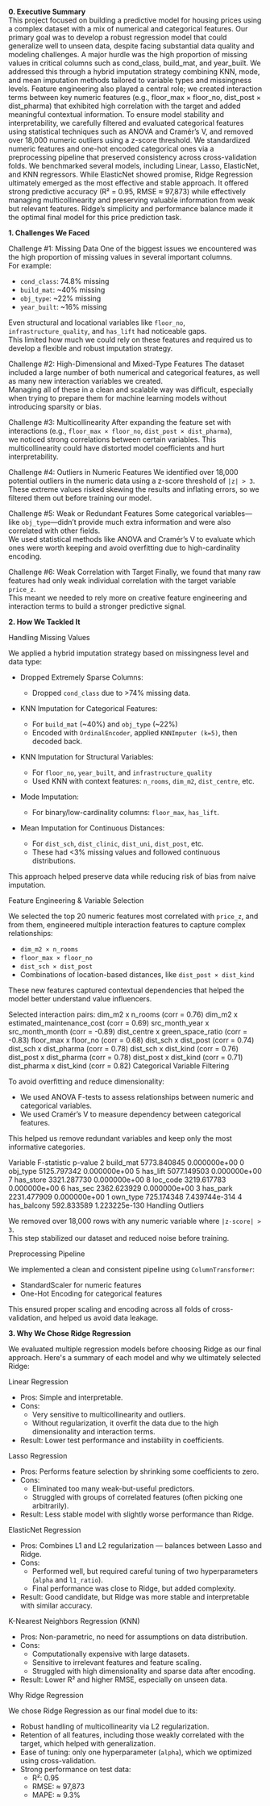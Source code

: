
**0. Executive Summary**  
This project focused on building a predictive model for housing prices using a complex dataset with a mix of numerical and categorical features. Our primary goal was to develop a robust regression model that could generalize well to unseen data, despite facing substantial data quality and modeling challenges.
A major hurdle was the high proportion of missing values in critical columns such as cond_class, build_mat, and year_built. We addressed this through a hybrid imputation strategy combining KNN, mode, and mean imputation methods tailored to variable types and missingness levels. Feature engineering also played a central role; we created interaction terms between key numeric features (e.g., floor_max × floor_no, dist_post × dist_pharma) that exhibited high correlation with the target and added meaningful contextual information.
To ensure model stability and interpretability, we carefully filtered and evaluated categorical features using statistical techniques such as ANOVA and Cramér’s V, and removed over 18,000 numeric outliers using a z-score threshold. We standardized numeric features and one-hot encoded categorical ones via a preprocessing pipeline that preserved consistency across cross-validation folds.
We benchmarked several models, including Linear, Lasso, ElasticNet, and KNN regressors. While ElasticNet showed promise, Ridge Regression ultimately emerged as the most effective and stable approach. It offered strong predictive accuracy (R² = 0.95, RMSE ≈ 97,873) while effectively managing multicollinearity and preserving valuable information from weak but relevant features. Ridge’s simplicity and performance balance made it the optimal final model for this price prediction task.

**1. Challenges We Faced**

Challenge #1: Missing Data
One of the biggest issues we encountered was the high proportion of missing values in several important columns.  
For example:
- `cond_class`: 74.8% missing  
- `build_mat`: ~40% missing  
- `obj_type`: ~22% missing  
- `year_built`: ~16% missing  

Even structural and locational variables like `floor_no`, `infrastructure_quality`, and `has_lift` had noticeable gaps.  
This limited how much we could rely on these features and required us to develop a flexible and robust imputation strategy.

 
Challenge #2: High-Dimensional and Mixed-Type Features
The dataset included a large number of both numerical and categorical features, as well as many new interaction variables we created.  
Managing all of these in a clean and scalable way was difficult, especially when trying to prepare them for machine learning models without introducing sparsity or bias.

Challenge #3: Multicollinearity
After expanding the feature set with interactions (e.g., `floor_max × floor_no`, `dist_post × dist_pharma`),  
we noticed strong correlations between certain variables. This multicollinearity could have distorted model coefficients and hurt interpretability.

 
Challenge #4: Outliers in Numeric Features
We identified over 18,000 potential outliers in the numeric data using a z-score threshold of `|z| > 3`.  
These extreme values risked skewing the results and inflating errors, so we filtered them out before training our model.

Challenge #5: Weak or Redundant Features
Some categorical variables—like `obj_type`—didn’t provide much extra information and were also correlated with other fields.  
We used statistical methods like ANOVA and Cramér’s V to evaluate which ones were worth keeping and avoid overfitting due to high-cardinality encoding.

 	

Challenge #6: Weak Correlation with Target
Finally, we found that many raw features had only weak individual correlation with the target variable `price_z`.  
This meant we needed to rely more on creative feature engineering and interaction terms to build a stronger predictive signal.


**2.  How We Tackled It**

Handling Missing Values

We applied a hybrid imputation strategy based on missingness level and data type:

- Dropped Extremely Sparse Columns:  
  - Dropped `cond_class` due to >74% missing data.

- KNN Imputation for Categorical Features:  
  - For `build_mat` (~40%) and `obj_type` (~22%)  
  - Encoded with `OrdinalEncoder`, applied `KNNImputer (k=5)`, then decoded back.

- KNN Imputation for Structural Variables:  
  - For `floor_no`, `year_built`, and `infrastructure_quality`  
  - Used KNN with context features: `n_rooms`, `dim_m2`, `dist_centre`, etc.

- Mode Imputation:  
  - For binary/low-cardinality columns: `floor_max`, `has_lift`.

- Mean Imputation for Continuous Distances:  
  - For `dist_sch`, `dist_clinic`, `dist_uni`, `dist_post`, etc.  
  - These had <3% missing values and followed continuous distributions.

This approach helped preserve data while reducing risk of bias from naive imputation.

Feature Engineering & Variable Selection

We selected the top 20 numeric features most correlated with `price_z`, and from them, engineered multiple interaction features to capture complex relationships:

- `dim_m2 × n_rooms`  
- `floor_max × floor_no`  
- `dist_sch × dist_post`  
- Combinations of location-based distances, like `dist_post × dist_kind`

These new features captured contextual dependencies that helped the model better understand value influencers.

Selected interaction pairs:
dim_m2 x n_rooms (corr = 0.76)
dim_m2 x estimated_maintenance_cost (corr = 0.69)
src_month_year x src_month_month (corr = -0.89)
dist_centre x green_space_ratio (corr = -0.83)
floor_max x floor_no (corr = 0.68)
dist_sch x dist_post (corr = 0.74)
dist_sch x dist_pharma (corr = 0.78)
dist_sch x dist_kind (corr = 0.76)
dist_post x dist_pharma (corr = 0.78)
dist_post x dist_kind (corr = 0.71)
dist_pharma x dist_kind (corr = 0.82)
Categorical Variable Filtering

To avoid overfitting and reduce dimensionality:
- We used ANOVA F-tests to assess relationships between numeric and categorical variables.
- We used Cramér’s V to measure dependency between categorical features.

This helped us remove redundant variables and keep only the most informative categories.
    
  Variable  F-statistic        p-value
2    build_mat  5773.840845   0.000000e+00
0     obj_type  5125.797342   0.000000e+00
5     has_lift  5077.149503   0.000000e+00
7    has_store  3321.287730   0.000000e+00
8     loc_code  3219.617783   0.000000e+00
6      has_sec  2362.623929   0.000000e+00
3     has_park  2231.477909   0.000000e+00
1     own_type   725.174348  7.439744e-314
4  has_balcony   592.833589  1.223225e-130
Handling Outliers

We removed over 18,000 rows with any numeric variable where `|z-score| > 3`.  
This step stabilized our dataset and reduced noise before training.


Preprocessing Pipeline

We implemented a clean and consistent pipeline using `ColumnTransformer`:

- StandardScaler for numeric features  
- One-Hot Encoding for categorical features  

This ensured proper scaling and encoding across all folds of cross-validation, and helped us avoid data leakage.

**3.  Why We Chose Ridge Regression**

We evaluated multiple regression models before choosing Ridge as our final approach. Here's a summary of each model and why we ultimately selected Ridge:

 
Linear Regression
- Pros: Simple and interpretable.
- Cons: 
  - Very sensitive to multicollinearity and outliers.
  - Without regularization, it overfit the data due to the high dimensionality and interaction terms.
- Result: Lower test performance and instability in coefficients.

Lasso Regression
- Pros: Performs feature selection by shrinking some coefficients to zero.
- Cons: 
  - Eliminated too many weak-but-useful predictors.
  - Struggled with groups of correlated features (often picking one arbitrarily).
- Result: Less stable model with slightly worse performance than Ridge.

ElasticNet Regression
- Pros: Combines L1 and L2 regularization — balances between Lasso and Ridge.
- Cons: 
  - Performed well, but required careful tuning of two hyperparameters (`alpha` and `l1_ratio`).
  - Final performance was close to Ridge, but added complexity.
- Result: Good candidate, but Ridge was more stable and interpretable with similar accuracy.

K-Nearest Neighbors Regression (KNN)
- Pros: Non-parametric, no need for assumptions on data distribution.
- Cons: 
  - Computationally expensive with large datasets.
  - Sensitive to irrelevant features and feature scaling.
  - Struggled with high dimensionality and sparse data after encoding.
- Result: Lower R² and higher RMSE, especially on unseen data.


Why Ridge Regression

We chose Ridge Regression as our final model due to its:

- Robust handling of multicollinearity via L2 regularization.
- Retention of all features, including those weakly correlated with the target, which helped with generalization.
- Ease of tuning: only one hyperparameter (`alpha`), which we optimized using cross-validation.
- Strong performance on test data:
  - R²: 0.95  
  - RMSE: ≈ 97,873  
  - MAPE: ≈ 9.3%

